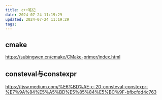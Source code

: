 ```yaml
---
title: c++笔记
date: 2024-07-24 11:19:29
updated: 2024-07-24 11:19:29
tags:
---
```

## cmake
https://subingwen.cn/cmake/CMake-primer/index.html

## consteval与constexpr
https://tjsw.medium.com/%E6%BD%AE-c-20-consteval-constexpr-%E7%9A%84%E5%A5%BD%E5%85%84%E5%BC%9F-bfbcfdd4c763